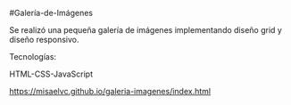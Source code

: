 #Galería-de-Imágenes

Se realizó una pequeña galería de imágenes implementando diseño grid y diseño responsivo.

Tecnologías:

HTML-CSS-JavaScript

https://misaelvc.github.io/galeria-imagenes/index.html
